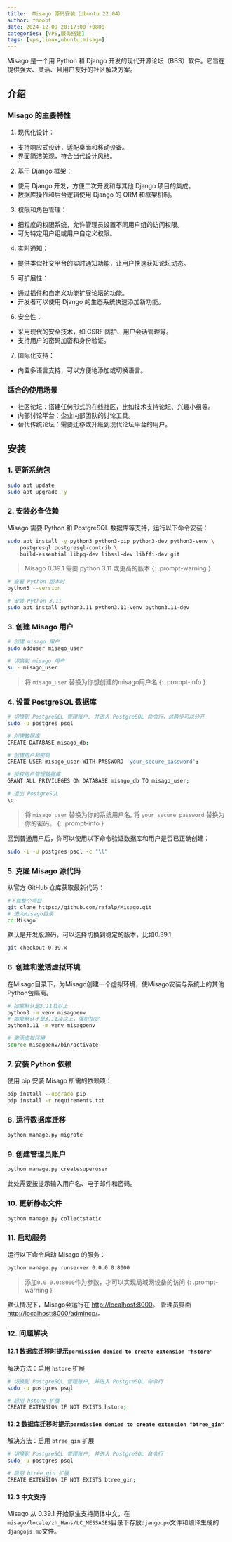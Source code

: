 ```yaml
---
title:  Misago 源码安装（Ubuntu 22.04）
author: fnoobt
date: 2024-12-09 20:17:00 +0800
categories: [VPS,服务搭建]
tags: [vps,linux,ubuntu,misago]
---
```


Misago 是一个用 Python 和 Django 开发的现代开源论坛（BBS）软件。它旨在提供强大、灵活、且用户友好的社区解决方案。

## 介绍
### Misago 的主要特性
1. 现代化设计：
 - 支持响应式设计，适配桌面和移动设备。
 - 界面简洁美观，符合当代设计风格。

2. 基于 Django 框架：
 - 使用 Django 开发，方便二次开发和与其他 Django 项目的集成。
 - 数据库操作和后台逻辑使用 Django 的 ORM 和框架机制。

3. 权限和角色管理：
 - 细粒度的权限系统，允许管理员设置不同用户组的访问权限。
 - 可为特定用户组或用户自定义权限。

4. 实时通知：
 - 提供类似社交平台的实时通知功能，让用户快速获知论坛动态。

5. 可扩展性：
 - 通过插件和自定义功能扩展论坛的功能。
 - 开发者可以使用 Django 的生态系统快速添加新功能。

6. 安全性：
 - 采用现代的安全技术，如 CSRF 防护、用户会话管理等。
 - 支持用户的密码加密和身份验证。

7. 国际化支持：
 - 内置多语言支持，可以方便地添加或切换语言。

### 适合的使用场景
- 社区论坛：搭建任何形式的在线社区，比如技术支持论坛、兴趣小组等。
- 内部讨论平台：企业内部团队的讨论工具。
- 替代传统论坛：需要迁移或升级到现代论坛平台的用户。

## 安装
### 1. 更新系统包
```bash
sudo apt update
sudo apt upgrade -y
```

### 2. 安装必备依赖
Misago 需要 Python 和 PostgreSQL 数据库等支持，运行以下命令安装：
```bash
sudo apt install -y python3 python3-pip python3-dev python3-venv \
    postgresql postgresql-contrib \
    build-essential libpq-dev libssl-dev libffi-dev git
```

> Misago 0.39.1 需要 python 3.11 或更高的版本
{: .prompt-warning }

```bash
# 查看 Python 版本时
python3 --version

# 安装 Python 3.11
sudo apt install python3.11 python3.11-venv python3.11-dev
```

### 3. 创建 Misago 用户
```bash
# 创建 misago 用户
sudo adduser misago_user

# 切换到 misago 用户
su - misago_user
```

> 将 `misago_user` 替换为你想创建的misago用户名
{: .prompt-info }

### 4. 设置 PostgreSQL 数据库
```bash
# 切换到 PostgreSQL 管理账户, 并进入 PostgreSQL 命令行，这两步可以分开
sudo -u postgres psql

# 创建数据库
CREATE DATABASE misago_db;

# 创建用户和密码
CREATE USER misago_user WITH PASSWORD 'your_secure_password';

# 授权用户管理数据库
GRANT ALL PRIVILEGES ON DATABASE misago_db TO misago_user;

# 退出 PostgreSQL
\q
```

> 将 `misago_user` 替换为你的系统用户名, 将 `your_secure_password` 替换为你的密码。
{: .prompt-info }

回到普通用户后，你可以使用以下命令验证数据库和用户是否已正确创建：
```bash
sudo -i -u postgres psql -c "\l"
```

### 5. 克隆 Misago 源代码
从官方 GitHub 仓库获取最新代码：
```bash
#下载整个项目
git clone https://github.com/rafalp/Misago.git
# 进入Misago目录
cd Misago
```

默认是开发版源码，可以选择切换到稳定的版本，比如0.39.1
```bash
git checkout 0.39.x
```

### 6. 创建和激活虚拟环境
在Misago目录下，为Misago创建一个虚拟环境，使Misago安装与系统上的其他Python包隔离。
```bash
# 如果默认是3.11及以上
python3 -m venv misagoenv
# 如果默认不是3.11及以上，强制指定
python3.11 -m venv misagoenv

# 激活虚拟环境
source misagoenv/bin/activate
```

### 7. 安装 Python 依赖
使用 pip 安装 Misago 所需的依赖项：
```bash
pip install --upgrade pip
pip install -r requirements.txt
```

### 8. 运行数据库迁移
```bash
python manage.py migrate
```

### 9. 创建管理员账户
```bash
python manage.py createsuperuser
```

此处需要按提示输入用户名、电子邮件和密码。

### 10. 更新静态文件
```bash
python manage.py collectstatic
```

### 11. 启动服务
运行以下命令启动 Misago 的服务：
```bash
python manage.py runserver 0.0.0.0:8000
```

> 添加`0.0.0.0:8000`作为参数，才可以实现局域网设备的访问
{: .prompt-warning }

默认情况下，Misago会运行在 [http://localhost:8000](http://localhost:8000)。
管理员界面[http://localhost:8000/admincp/](http://localhost:8000/admincp/)。

### 12. 问题解决
#### 12.1 数据库迁移时提示`permission denied to create extension "hstore"`
解决方法：启用 `hstore` 扩展
```bash
# 切换到 PostgreSQL 管理账户, 并进入 PostgreSQL 命令行
sudo -u postgres psql

# 启用 hstore 扩展
CREATE EXTENSION IF NOT EXISTS hstore;
```

#### 12.2 数据库迁移时提示`permission denied to create extension "btree_gin"`
解决方法：启用 `btree_gin` 扩展
```bash
# 切换到 PostgreSQL 管理账户, 并进入 PostgreSQL 命令行
sudo -u postgres psql

# 启用 btree_gin 扩展
CREATE EXTENSION IF NOT EXISTS btree_gin;
```

#### 12.3 中文支持
Misago 从 0.39.1 开始原生支持简体中文，在`misago/locale/zh_Hans/LC_MESSAGES`目录下存放`django.po`文件和编译生成的`djangojs.mo`文件。

